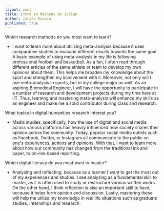 ```yaml
---
layout: post
title: Intro to Methods by Julian
author: Julian Escasa
published: true
---
```


Which research methods do you most want to learn?
- I want to learn more about utilizing meta-analysis because it uses comparative studies to evaluate different results towards the same goal. A basic example of using meta-analysis in my life is following professional football and basketball. As a fan, I often read through different articles of the same athlete or team to develop my own opinions about them. This helps me broaden my knowledge about the sport and strengthen my involvement with it. Moreover, not only will I use meta-analysis in sports, but in my college major as well. As an aspiring Biomedical Engineer, I will have the opportunity to participate in a number of research and development projects during my time here at IIT. Thus, learning and mastering meta-analysis will enhance my skills as an engineer and make me a solid contributor during class and research. 

What topics in digital humanities research interest you?
- Media studies, specifically, how the use of digital and social media across various platforms has heavily influenced how society shares their opinion across the community. Today, popular social media outlets such as Facebook, Twitter, or Instagram all communicate to the public on one's experiences, actions and opinions. With that, I want to learn more about how our community has changed from the traditional ink and paper, to on-line based reporting.

Which digital literacy do you most want to master?
- Analyzing and reflecting, because as a learner I want to get the most out of my experiences and studies.  I see analyzing as a fundamental skill to master, as it is often used to study or restructure various written works. On the other hand, I think reflection is also an important skill to have, because it helps form opinion and discussion. Lastly, mastering these will help me utilize my knowledge in real life situations such as graduate studies, internships and research.
